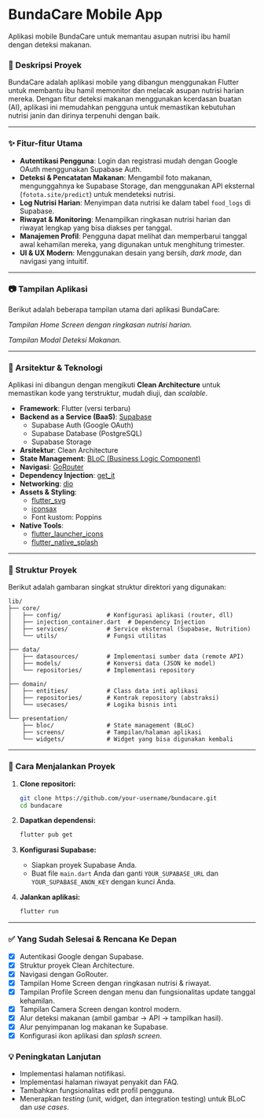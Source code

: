 # BundaCare Mobile App

Aplikasi mobile BundaCare untuk memantau asupan nutrisi ibu hamil dengan deteksi makanan.

### 📝 Deskripsi Proyek

BundaCare adalah aplikasi mobile yang dibangun menggunakan Flutter untuk membantu ibu hamil memonitor dan melacak asupan nutrisi harian mereka. Dengan fitur deteksi makanan menggunakan kcerdasan buatan (AI), aplikasi ini memudahkan pengguna untuk memastikan kebutuhan nutrisi janin dan dirinya terpenuhi dengan baik.

-----

### ✨ Fitur-fitur Utama

  - **Autentikasi Pengguna**: Login dan registrasi mudah dengan Google OAuth menggunakan Supabase Auth.
  - **Deteksi & Pencatatan Makanan**: Mengambil foto makanan, mengunggahnya ke Supabase Storage, dan menggunakan API eksternal (`fotota.site/predict`) untuk mendeteksi nutrisi.
  - **Log Nutrisi Harian**: Menyimpan data nutrisi ke dalam tabel `food_logs` di Supabase.
  - **Riwayat & Monitoring**: Menampilkan ringkasan nutrisi harian dan riwayat lengkap yang bisa diakses per tanggal.
  - **Manajemen Profil**: Pengguna dapat melihat dan memperbarui tanggal awal kehamilan mereka, yang digunakan untuk menghitung trimester.
  - **UI & UX Modern**: Menggunakan desain yang bersih, *dark mode*, dan navigasi yang intuitif.

-----

### 📷 Tampilan Aplikasi

Berikut adalah beberapa tampilan utama dari aplikasi BundaCare:

*Tampilan Home Screen dengan ringkasan nutrisi harian.*

*Tampilan Modal Deteksi Makanan.*

-----

### 🧱 Arsitektur & Teknologi

Aplikasi ini dibangun dengan mengikuti **Clean Architecture** untuk memastikan kode yang terstruktur, mudah diuji, dan *scalable*.

  - **Framework**: Flutter (versi terbaru)
  - **Backend as a Service (BaaS)**: [Supabase](https://supabase.com)
      - Supabase Auth (Google OAuth)
      - Supabase Database (PostgreSQL)
      - Supabase Storage
  - **Arsitektur**: Clean Architecture
  - **State Management**: [BLoC (Business Logic Component)](https://pub.dev/packages/flutter_bloc)
  - **Navigasi**: [GoRouter](https://pub.dev/packages/go_router)
  - **Dependency Injection**: [get\_it](https://pub.dev/packages/get_it)
  - **Networking**: [dio](https://pub.dev/packages/dio)
  - **Assets & Styling**:
      - [flutter\_svg](https://pub.dev/packages/flutter_svg)
      - [iconsax](https://www.google.com/search?q=https://pub.dev/packages/iconsax)
      - Font kustom: Poppins
  - **Native Tools**:
      - [flutter\_launcher\_icons](https://pub.dev/packages/flutter_launcher_icons)
      - [flutter\_native\_splash](https://pub.dev/packages/flutter_native_splash)

-----

### 📂 Struktur Proyek

Berikut adalah gambaran singkat struktur direktori yang digunakan:

```
lib/
├── core/
│   ├── config/             # Konfigurasi aplikasi (router, dll)
│   ├── injection_container.dart  # Dependency Injection
│   ├── services/           # Service eksternal (Supabase, Nutrition)
│   └── utils/              # Fungsi utilitas
│
├── data/
│   ├── datasources/        # Implementasi sumber data (remote API)
│   ├── models/             # Konversi data (JSON ke model)
│   └── repositories/       # Implementasi repository
│
├── domain/
│   ├── entities/           # Class data inti aplikasi
│   ├── repositories/       # Kontrak repository (abstraksi)
│   └── usecases/           # Logika bisnis inti
│
└── presentation/
    ├── bloc/               # State management (BLoC)
    ├── screens/            # Tampilan/halaman aplikasi
    └── widgets/            # Widget yang bisa digunakan kembali
```

-----

### 🚀 Cara Menjalankan Proyek

1.  **Clone repositori:**

    ```bash
    git clone https://github.com/your-username/bundacare.git
    cd bundacare
    ```

2.  **Dapatkan dependensi:**

    ```bash
    flutter pub get
    ```

3.  **Konfigurasi Supabase:**

      * Siapkan proyek Supabase Anda.
      * Buat file `main.dart` Anda dan ganti `YOUR_SUPABASE_URL` dan `YOUR_SUPABASE_ANON_KEY` dengan kunci Anda.

4.  **Jalankan aplikasi:**

    ```bash
    flutter run
    ```

-----

### ✅ Yang Sudah Selesai & Rencana Ke Depan

  - [x] Autentikasi Google dengan Supabase.
  - [x] Struktur proyek Clean Architecture.
  - [x] Navigasi dengan GoRouter.
  - [x] Tampilan Home Screen dengan ringkasan nutrisi & riwayat.
  - [x] Tampilan Profile Screen dengan menu dan fungsionalitas update tanggal kehamilan.
  - [x] Tampilan Camera Screen dengan kontrol modern.
  - [x] Alur deteksi makanan (ambil gambar -\> API -\> tampilkan hasil).
  - [x] Alur penyimpanan log makanan ke Supabase.
  - [x] Konfigurasi ikon aplikasi dan *splash screen*.

### 💡 Peningkatan Lanjutan

  * Implementasi halaman notifikasi.
  * Implementasi halaman riwayat penyakit dan FAQ.
  * Tambahkan fungsionalitas edit profil pengguna.
  * Menerapkan *testing* (unit, widget, dan integration testing) untuk BLoC dan *use cases*.